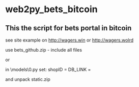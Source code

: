 # web2py_bets_bitcoin

## This the script for bets portal in bitcoin

see site example on http://wagers.win or http://wagers.wolrd

use bets_github.zip - include all files

or 

in \models\0.py
set:
shopID =
DB_LINK =

and
unpack static.zip
